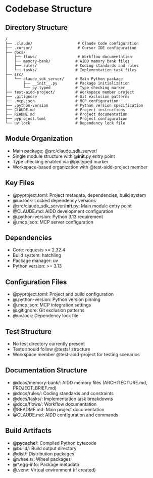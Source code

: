 # Codebase Structure

## Directory Structure

```
/
├── .claude/                    # Claude Code configuration
├── .cursor/                    # Cursor IDE configuration
├── docs/
│   ├── flows/                  # Workflow documentation
│   ├── memory-bank/           # AIDD memory bank files
│   ├── rules/                 # Coding standards and rules
│   └── tasks/                 # Implementation task files
├── src/
│   └── claude_sdk_server/     # Main Python package
│       ├── __init__.py        # Package initialization
│       └── py.typed           # Type checking marker
├── test-aidd-project/         # Workspace member project
├── .gitignore                 # Git exclusion patterns
├── .mcp.json                  # MCP configuration
├── .python-version            # Python version specification
├── CLAUDE.md                  # Project instructions
├── README.md                  # Project documentation
├── pyproject.toml             # Project configuration
└── uv.lock                    # Dependency lock file
```

## Module Organization

- Main package: @src/claude_sdk_server/
- Single module structure with @__init__.py entry point
- Type checking enabled via @py.typed marker
- Workspace-based organization with @test-aidd-project member

## Key Files

- @pyproject.toml: Project metadata, dependencies, build system
- @uv.lock: Locked dependency versions
- @src/claude_sdk_server/__init__.py: Main module entry point
- @CLAUDE.md: AIDD development configuration
- @.python-version: Python 3.13 requirement
- @.mcp.json: MCP server configuration

## Dependencies

- Core: requests >= 2.32.4
- Build system: hatchling
- Package manager: uv
- Python version: >= 3.13

## Configuration Files

- @pyproject.toml: Project and build configuration
- @.python-version: Python version pinning
- @.mcp.json: MCP integration settings
- @.gitignore: Git exclusion patterns
- @uv.lock: Dependency lock file

## Test Structure

- No test directory currently present
- Tests should follow @tests/ structure
- Workspace member @test-aidd-project for testing scenarios

## Documentation Structure

- @docs/memory-bank/: AIDD memory files (ARCHITECTURE.md, PROJECT_BRIEF.md)
- @docs/rules/: Coding standards and constraints
- @docs/tasks/: Implementation task breakdowns
- @docs/flows/: Workflow documentation
- @README.md: Main project documentation
- @CLAUDE.md: AIDD configuration and commands

## Build Artifacts

- @__pycache__/: Compiled Python bytecode
- @build/: Build output directory
- @dist/: Distribution packages
- @wheels/: Wheel packages
- @*.egg-info: Package metadata
- @.venv: Virtual environment (if created)